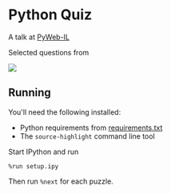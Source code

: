 # Python Quiz

A talk at [PyWeb-IL](https://www.meetup.com/PyWeb-IL/events/272609396/)

Selected questions from 

[![](cover.png)](https://gum.co/iIQT)


## Running

You'll need the following installed:
- Python requirements from [requirements.txt](requirements.txt)
- The `source-highlight` command line tool

Start IPython and run

```
%run setup.ipy
```

Then run `%next` for each puzzle.
